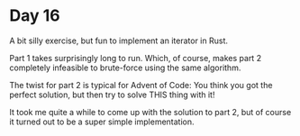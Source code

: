 # Day 16

A bit silly exercise, but fun to implement an iterator in Rust.

Part 1 takes surprisingly long to run. Which, of course, makes part 2 completely infeasible to brute-force
using the same algorithm.

The twist for part 2 is typical for Advent of Code: You think you got the perfect solution, but then try
to solve THIS thing with it!

It took me quite a while to come up with the solution to part 2, but of course it turned out to be a super
simple implementation.
